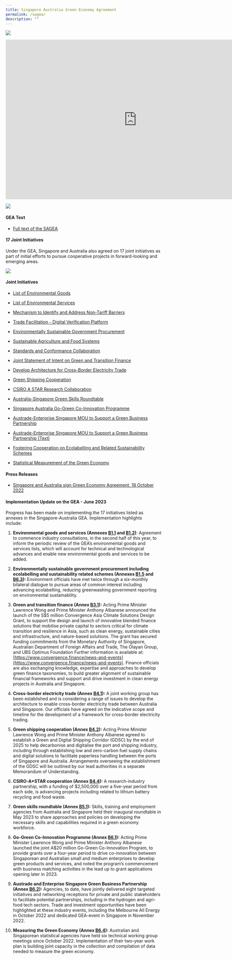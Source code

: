 ```yaml
---
title: Singapore Australia Green Economy Agreement
permalink: /sagea/
description: ""
---
```

![](/images/gea%20banner.jpeg)

<iframe allowfullscreen="" allow="accelerometer; autoplay; clipboard-write; encrypted-media; gyroscope; picture-in-picture; web-share" frameborder="0" title="Singapore-Australia Green Economy Agreement First Anniversary Video" src="https://www.youtube.com/embed/wpAH8NbGLJI?si=M5wUN8_nQgbdbWZE" height="515" width="845"></iframe>

![](/images/singapore-australia%20green%20economy%20agreement%20(sagea)_v3.jpg)
	
#### GEA Text

* [Full text of the SAGEA](https://go.gov.sg/sagea-text-full)


#### 17 Joint Initiatives

Under the GEA, Singapore and Australia also agreed on 17 joint initiatives as part of initial efforts to pursue cooperative projects in forward-looking and emerging areas. 

![](/images/singapore-australia%20green%20economy%20agreement%20joint%20initiatives_v3.jpg)

#### Joint Initiatives

* [List of Environmental Goods](https://go.gov.sg/sagea-environmental-goods-list)
	
* [List of Environmental Services](https://go.gov.sg/sagea-environmental-services-list)
	
* [Mechanism to Identify and Address Non-Tariff Barriers](https://go.gov.sg/sagea-non-tariff-barriers-mechanism)
	
* [Trade Facilitation - Digital Verification Platform](https://go.gov.sg/sagea-digital-verification-platform)
	
* [Environmentally Sustainable Government Procurement](https://go.gov.sg/sagea-green-gp)
	
* [Sustainable Agriculture and Food Systems](https://go.gov.sg/sagea-sustainable-agriculture)
	
* [Standards and Conformance Collaboration](https://go.gov.sg/sagea-standards-conformance)
	
* [Joint Statement of Intent on Green and Transition Finance](https://go.gov.sg/sagea-green-finance-joint-statement)
	
* [Develop Architecture for Cross-Border Electricity Trade](https://go.gov.sg/sagea-crossborder-electricity-architecture)
	
* [Green Shipping Cooperation](https://go.gov.sg/sagea-green-shipping-cooperation)
	
* [CSIRO A STAR Research Collaboration](https://go.gov.sg/sagea-mrca)
	
* [Australia-Singapore Green Skills Roundtable](https://go.gov.sg/sagea-asgsr)
	
* [Singapore Australia Go-Green Co-Innovation Programme](https://go.gov.sg/sagea-cip)
	
* [Austrade-Enterprise Singapore MOU to Support a Green Business Partnership](https://go.gov.sg/sagea-austrade-enterprisesg-mou)

* [Austrade-Enterprise Singapore MOU to Support a Green Business Partnership (Text)](https://go.gov.sg/sagea-esgaustrademou)
	
* [Fostering Cooperation on Ecolabelling and Related Sustainability Schemes](https://go.gov.sg/sagea-ecolabelling)
	
* [Statistical Measurement of the Green Economy](https://go.gov.sg/sagea-statistical-measurement)

#### Press Releases

* [Singapore and Australia sign Green Economy Agreement, 18 October 2022](https://go.gov.sg/sagea-pressrelease)

#### Implementation Update on the GEA - June 2023

Progress has been made on implementing the 17 initiatives listed as annexes in the Singapore-Australia GEA. Implementation highlights include:&nbsp;&nbsp;

1.  **Environmental goods and services (Annexes [B1.1](https://go.gov.sg/sagea-environmental-goods-list) and [B1.2](https://go.gov.sg/sagea-environmental-services-list))**: Agreement to commence industry consultations, in the second half of this year, to inform the periodic review of the GEA’s environmental goods and services lists, which will account for technical and technological advances and enable new environmental goods and services to be added.&nbsp;


2.  **Environmentally sustainable government procurement including ecolabelling and sustainability related schemes (Annexes [B1.5](https://go.gov.sg/sagea-green-gp) and [B6.3](https://go.gov.sg/sagea-ecolabelling)):** Environment officials have met twice through a six-monthly bilateral dialogue to pursue areas of common interest including advancing ecolabelling, reducing greenwashing government reporting on environmental sustainability.&nbsp;


3.  **Green and transition finance (Annex [B3.1](https://go.gov.sg/sagea-green-finance-joint-statement)):** Acting Prime Minister Lawrence Wong and Prime Minister Anthony Albanese announced the launch of the S$5 million Convergence Asia Climate Solutions Design Grant, to support the design and launch of innovative blended finance solutions that mobilise private capital to sectors critical for climate transition and resilience in Asia, such as clean energy, sustainable cities and infrastructure, and nature-based solutions. The grant has secured funding commitments from the Monetary Authority of Singapore, Australian Department of Foreign Affairs and Trade, The Olayan Group, and UBS Optimus Foundation Further information is available at: [https://www.convergence.finance/news-and-events](https://www.convergence.finance/news-and-events). Finance officials are also exchanging knowledge, expertise and approaches to develop green finance taxonomies, to build greater alignment of sustainable financial frameworks and support and drive investment in clean energy projects in Australia and Singapore.&nbsp;
  
	
4.  **Cross-border electricity trade (Annex [B4.1](https://go.gov.sg/sagea-crossborder-electricity-architecture)):** A joint working group has been established and is considering a range of issues to develop the architecture to enable cross-border electricity trade between Australia and Singapore. Our officials have agreed on the indicative scope and timeline for the development of a framework for cross-border electricity trading.


5.  **Green shipping cooperation (Annex [B4.2](https://go.gov.sg/sagea-green-shipping-cooperation)):** Acting Prime Minister Lawrence Wong and Prime Minister Anthony Albanese agreed to establish a Green and Digital Shipping Corridor (GDSC) by the end of 2025 to help decarbonise and digitalise the port and shipping industry, including through establishing low and zero-carbon fuel supply chains and digital solutions to facilitate paperless handling between the ports of Singapore and Australia. Arrangements overseeing the establishment of the GDSC will be outlined by our lead authorities in a separate Memorandum of Understanding.


6.  **CSIRO-A\*STAR cooperation (Annex [B4.4](https://go.gov.sg/sagea-mrca)):** A research-industry partnership, with a funding of $2,500,000 over a five-year period from each side, is advancing projects including related to lithium battery recycling and food waste.&nbsp;


7.  **Green skills roundtable (Annex [B5.1](https://go.gov.sg/sagea-asgsr)):** Skills, training and employment agencies from Australia and Singapore held their inaugural roundtable in May 2023 to share approaches and policies on developing the necessary skills and capabilities required in a green economy workforce.


8.  **Go-Green Co-Innovation Programme (Annex [B6.1](https://go.gov.sg/sagea-cip)):** Acting Prime Minister Lawrence Wong and Prime Minister Anthony Albanese launched the joint A$20 million Go-Green Co-Innovation Program, to provide grants over a four-year period to drive co-innovation between Singaporean and Australian small and medium enterprises to develop green products and services, and noted the program’s commencement with business matching activities in the lead up to grant applications opening later in 2023. 
   
	 
9.  **Austrade and Enterprise Singapore Green Business Partnership (Annex [B6.2](https://go.gov.sg/sagea-austrade-enterprisesg-mou)):** Agencies, to date, have jointly delivered eight targeted initiatives and networking receptions for private and public stakeholders to facilitate potential partnerships, including in the hydrogen and agri-food tech sectors. Trade and investment opportunities have been highlighted at these industry events, including the Melbourne All Energy in October 2022 and dedicated GEA-event in Singapore in November 2022.&nbsp;&nbsp;


10.  **Measuring the Green Economy (Annex [B6.4](https://go.gov.sg/sagea-statistical-measurement)):** Australian and Singaporean statistical agencies have held six technical working group meetings since October 2022. Implementation of their two-year work plan is building joint capacity in the collection and compilation of data needed to measure the green economy.